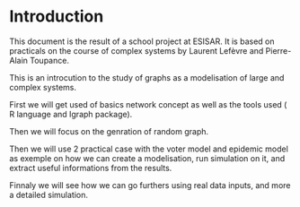 # Introduction

This document is the result of a school project at ESISAR. It is based on practicals on the course of complex systems by Laurent Lefèvre and Pierre-Alain Toupance.

This is an introcution to the study of graphs as a modelisation of large and complex systems.

First we will get used of basics network concept as well as the tools used \( R language and Igraph package\).

Then we will focus on the genration of random graph.

Then we will use 2  practical case with the voter model and epidemic model as exemple on how we can create a modelisation, run simulation on it, and extract useful informations from the results.

Finnaly we will see how we can go furthers using real data inputs, and more a detailed simulation.




